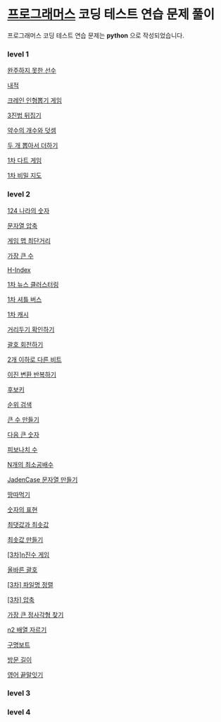 # [프로그래머스](https://programmers.co.kr/) 코딩 테스트 연습 문제 풀이

프로그래머스 코딩 테스트 연습 문제는 **python** 으로 작성되었습니다.

### level 1
[완주하지 못한 선수](level1/완주하지-못한-선수.py)

[내적](level1/내적.py)

[크레인 인형뽑기 게임](level1/크레인-인형뽑기-게임.py)

[3진법 뒤집기](level1/3진법-뒤집기.py)

[약수의 개수와 덧셈](level1/약수의-개수와-덧셈.py)

[두 개 뽑아서 더하기](level1/두-개-뽑아서-더하기.py)

[1차 다트 게임](level1/[1차]-다트-게임.py)

[1차 비밀 지도](level1/[1차]-비밀지도.py)

### level 2

[124 나라의 숫자](level2/124-나라의-숫자.py)

[문자열 압축](level2/문자열-압축.py)

[게임 맵 최단거리](level2/게임-맵-최단거리.py)

[가장 큰 수](level2/가장-큰-수.py)

[H-Index](level2/H-Index.py)

[1차 뉴스 클러스터링](level2/[1차]-뉴스-클러스터링.py)

[1차 셔틀 버스](level2/[1차]-셔틀버스.py)

[1차 캐시](level2/[1차]-캐세.py)

[거리두기 확인하기](level2/거리두기-확인하기.py)

[괄호 회전하기](level2/괄호-회전하기.py)

[2개 이하로 다른 비트](level2/2개-이하로-다른-비트.py)

[이진 변환 반복하기](level2/이진-변환-반복하기.py)

[후보키](level2/후보키.py)

[순위 검색](level2/순위-검색.py)

[큰 수 만들기](level2/큰-수-만들기)

[다음 큰 숫자](level2/다음-큰-숫자)

[피보나치 수](level2/피보나치-수.py)

[N개의 최소공배수](level2/N개의-최소공배수.py)

[JadenCase 문자열 만들기](level2/JadenCase-문자열-만들기.py)

[땅따먹기](level2/땅따먹기.py)

[숫자의 표현](level2/숫자의-표현.py)

[최댓값과 최솟값](level2/최댓값과-최솟값.py)

[최솟값 만들기](level2/최솟값-만들기.py)

[[3차]n진수 게임](level2/[3차]n진수-게임.py)

[올바른 괄호](level2/올바른-괄호.py)

[[3차] 파일명 정렬](level2/[3차]-파일명-정렬.py)

[[3차] 압축](level2/[3차]-압축.py)

[가장 큰 정사각형 찾기](level2/가장-큰-정사각형-찾기.py)

[n2 배열 자르기](level2/n2-배열-자르기.py)

[구명보트](level2/구명보트.py)

[방문 길이](level2/방문-길이.py)

[영어 끝말잇기](level2/영어-끝말잇기.py)

### level 3

### level 4
